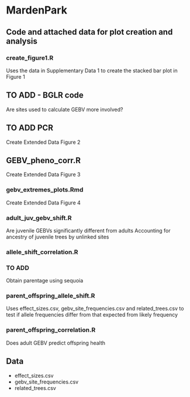 # MardenPark

## Code and attached data for plot creation and analysis 

### create_figure1.R
Uses the data in Supplementary Data 1 to create the stacked bar plot in Figure 1

## TO ADD - BGLR code
Are sites used to calculate GEBV more involved?

## TO ADD PCR
Create Extended Data Figure 2

## GEBV_pheno_corr.R
Create Extended Data Figure 3

###  gebv_extremes_plots.Rmd
Create Extended Data Figure 4

###  adult_juv_gebv_shift.R
Are juvenile GEBVs significantly different from adults
Accounting for ancestry of juvenile trees by unlinked sites

### allele_shift_correlation.R

### TO ADD
Obtain parentage using sequoia 

###  parent_offspring_allele_shift.R
Uses effect_sizes.csv, gebv_site_frequencies.csv and related_trees.csv to test if allele frequencies differ from that expected from likely frequency

###  parent_offspring_correlation.R
Does adult GEBV predict offspring health

## Data
* effect_sizes.csv
* gebv_site_frequencies.csv
* related_trees.csv